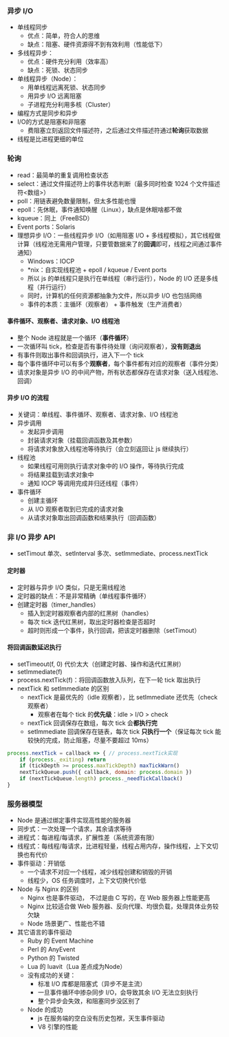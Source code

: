 ### 异步 I/O

* 单线程同步
  * 优点：简单，符合人的思维
  * 缺点：阻塞、硬件资源得不到有效利用（性能低下）
* 多线程异步：
  * 优点：硬件充分利用（效率高）
  * 缺点：死锁、状态同步
* 单线程异步（Node）：
  * 用单线程远离死锁、状态同步
  * 用异步 I/O 远离阻塞
  * 子进程充分利用多核（Cluster）
* 编程方式是同步和异步
* I/O的方式是阻塞和非阻塞
  * 费阻塞立刻返回文件描述符，之后通过文件描述符通过**轮询**获取数据
* 线程是比进程更细的单位

### 轮询

* read：最简单的重复调用检查状态
* select：通过文件描述符上的事件状态判断（最多同时检查 1024 个文件描述符<数组>）
* poll：用链表避免数量限制，但太多性能也慢
* epoll：先休眠，事件通知唤醒（Linux），缺点是休眠啥都不做
* kqueue：同上（FreeBSD）
* Event ports：Solaris
* 理想异步 I/O：一些线程异步 I/O（如用阻塞 I/O + 多线程模拟），其它线程做计算（线程池无需用户管理，只要管数据来了的**回调**即可，线程之间通过事件通知）
  * Windows：IOCP
  * *nix：自实现线程池 + epoll / kqueue / Event ports
  * 所以 js 的单线程只是执行在单线程（串行运行），Node 的 I/O 还是多线程（并行运行）
  * 同时，计算机的任何资源都抽象为文件，所以异步 I/O 也包括网络
  * 事件的本质：主循环（观察者） + 事件触发（生产消费者）

#### 事件循环、观察者、请求对象、I/O 线程池

* 整个 Node 进程就是一个循环（**事件循环**）
* 一次循环叫 tick，检查是否有事件待处理（询问观察者），**没有则退出**
* 有事件则取出事件和回调执行，进入下一个 tick
* 每个事件循环中可以有多个**观察者**，每个事件都有对应的观察者（事件分类）
* 请求对象是异步 I/O 的中间产物，所有状态都保存在请求对象（送入线程池、回调）

#### 异步 I/O 的流程

* 关键词：单线程、事件循环、观察者、请求对象、I/O 线程池
* 异步调用
  * 发起异步调用
  * 封装请求对象（挂载回调函数及其参数）
  * 将请求对象放入线程池等待执行（会立刻返回让 js 继续执行）
* 线程池
  * 如果线程可用则执行请求对象中的 I/O 操作，等待执行完成
  * 将结果挂载到请求对象中
  * 通知 IOCP 等调用完成并归还线程（事件）
* 事件循环
  * 创建主循环
  * 从 I/O 观察者取到已完成的请求对象
  * 从请求对象取出回调函数和结果执行（回调函数）

### 非 I/O 异步 API

* setTimout 单次、setInterval 多次、setImmediate、process.nextTick

#### 定时器

* 定时器与异步 I/O 类似，只是无需线程池
* 定时器的缺点：不是非常精确（单线程事件循环）
* 创建定时器（timer_handles）
  * 插入到定时器观察者内部的红黑树（handles）
  * 每次 tick 迭代红黑树，取出定时器检查是否超时
  * 超时则形成一个事件，执行回调，把该定时器删除（setTimout）

#### 将回调函数延迟执行

* setTimeout(f, 0) 代价太大（创建定时器、操作和迭代红黑树）
* setImmediate(f)
* process.nextTick(f)：将回调函数放入队列，在下一轮 tick 取出执行
* nextTick 和 setImmediate 的区别
  * nextTick 是最优先的（idle 观察者），比 setImmediate 还优先（check 观察者）
    * 观察者在每个 tick 的**优先级**：idle > I/O > check
  * nextTick 回调保存在数组，每次 tick 会**都执行完**
  * setImmediate 回调保存在链表，每次 tick **只执行一个**（保证每次 tick 能较快的完成，防止阻塞，尽量不要超过 10ms）

```js
process.nextTick = callback => { // process.nextTick实现
    if (process._exiting) return
    if (tickDepth >= process.maxTickDepth) maxTickWarn()
    nextTickQueue.push({ callback, domain: process.domain })
    if (nextTickQueue.length) process._needTickCallback()
}
```

### 服务器模型

* Node 是通过绑定事件实现高性能的服务器
* 同步式：一次处理一个请求，其余请求等待
* 进程式：每进程/每请求，扩展性差（系统资源有限）
* 线程式：每线程/每请求，比进程轻量，线程占用内存，操作线程，上下文切换也有代价
* 事件驱动：开销低
  * 一个请求不对应一个线程，减少线程创建和销毁的开销
  * 线程少，OS 任务调度时，上下文切换代价低
* Node 与 Nginx 的区别
  * Nginx 也是事件驱动， 不过是由 C 写的，在 Web 服务器上性能更高
  * Nginx 比较适合做 Web 服务器、反向代理、均很负载，处理具体业务较欠缺
  * Node 场景更广、性能也不错
* 其它语言的事件驱动
  * Ruby 的 Event Machine
  * Perl 的 AnyEvent
  * Python 的 Twisted
  * Lua 的 luavit（Lua 差点成为Node）
  * 没有成功的关键：
    * 标准 I/O 库都是阻塞式（异步不是主流）
    * 一旦事件循环中掺杂同步 I/O，会导致其余 I/O 无法立刻执行
    * 整个异步会失效，和阻塞同步没区别了
  * Node 的成功
    * js 在服务端的空白没有历史包袱，天生事件驱动
    * V8 引擎的性能